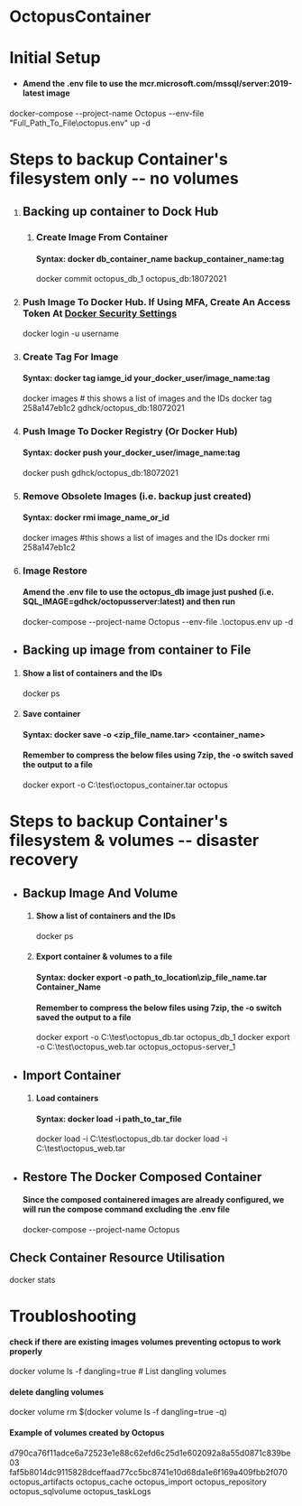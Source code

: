 # OctopusContainer

# Initial Setup
 * #### Amend the .env file to use the mcr.microsoft.com/mssql/server:2019-latest image
  docker-compose --project-name Octopus --env-file "Full_Path_To_File\octopus.env" up -d

# Steps to backup Container's filesystem only -- no volumes
 1. ## Backing up container to Dock Hub
     1. ### Create Image From Container
        #### Syntax: docker db_container_name backup_container_name:tag
        docker commit octopus_db_1 octopus_db:18072021

 2. ### Push Image To Docker Hub. If Using MFA, Create An Access Token At [Docker Security Settings](https://hub.docker.com/settings/security)
    docker login -u username

 3. ### Create Tag For Image
    #### Syntax: docker tag iamge_id your_docker_user/image_name:tag
    docker images # this shows a list of images and the IDs
    docker tag 258a147eb1c2 gdhck/octopus_db:18072021

 4. ### Push Image To Docker Registry (Or Docker Hub)
    #### Syntax: docker push your_docker_user/image_name:tag
    docker push gdhck/octopus_db:18072021

 5. ### Remove Obsolete Images (i.e. backup just created)
    #### Syntax: docker rmi image_name_or_id
    docker images #this shows a list of images and the IDs
    docker rmi 258a147eb1c2

 6. ### Image Restore
    #### Amend the .env file to use the octopus_db image just pushed (i.e. SQL_IMAGE=gdhck/octopusserver:latest) and then run
    docker-compose --project-name Octopus --env-file .\octopus.env up -d

* ## Backing up image from container to File
 1. #### Show a list of containers and the IDs
    docker ps 
 2. #### Save container
    #### Syntax: docker save -o <zip_file_name.tar> <container_name>
    #### Remember to compress the below files using 7zip, the -o switch saved the output to a file
    docker export -o C:\test\octopus_container.tar octopus

# Steps to backup Container's filesystem & volumes -- disaster recovery
* ## Backup Image And Volume
  1. #### Show a list of containers and the IDs
     docker ps
  2. #### Export container & volumes to a file
     #### Syntax: docker export -o path_to_location\zip_file_name.tar Container_Name
     #### Remember to compress the below files using 7zip, the -o switch saved the output to a file
     docker export -o C:\test\octopus_db.tar octopus_db_1
     docker export -o C:\test\octopus_web.tar octopus_octopus-server_1

* ## Import Container
  1. #### Load containers
     #### Syntax: docker load -i path_to_tar_file
     docker load -i C:\test\octopus_db.tar
     docker load -i C:\test\octopus_web.tar

* ## Restore The Docker Composed Container
  #### Since the composed containered images are already configured, we will run the compose command excluding the .env file
  docker-compose --project-name Octopus

## Check Container Resource Utilisation
docker stats

# Troubloshooting
#### check if there are existing images volumes preventing octopus to work properly
docker volume ls -f dangling=true # List dangling volumes
#### delete dangling volumes
docker volume rm $(docker volume ls -f dangling=true -q)
#### Example of volumes created by Octopus
d790ca76f11adce6a72523e1e88c62efd6c25d1e602092a8a55d0871c839be03
faf5b8014dc9115828dceffaad77cc5bc8741e10d68da1e6f169a409fbb2f070
octopus_artifacts
octopus_cache
octopus_import
octopus_repository
octopus_sqlvolume
octopus_taskLogs